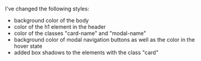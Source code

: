 I've changed the following styles:
- background color of the body
- color of the h1 element in the header
- color of the classes "card-name" and "modal-name"
- background color of modal navigation buttons as well as the color in the hover state
- added box shadows to the elements with the class "card"